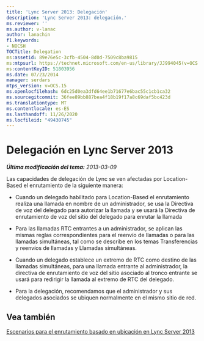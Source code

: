```yaml
---
title: 'Lync Server 2013: Delegación'
description: 'Lync Server 2013: delegación.'
ms.reviewer: ''
ms.author: v-lanac
author: lanachin
f1.keywords:
- NOCSH
TOCTitle: Delegation
ms:assetid: 89e76e5c-3cfb-4504-8d0d-7509c8ba9815
ms:mtpsurl: https://technet.microsoft.com/en-us/library/JJ994045(v=OCS.15)
ms:contentKeyID: 51803956
ms.date: 07/23/2014
manager: serdars
mtps_version: v=OCS.15
ms.openlocfilehash: 6dc25d0ea3dfd64ee1b71677e6bac55c1cb1ca32
ms.sourcegitcommit: 36fee89bb887bea4f18b19f17a8c69daf5bc423d
ms.translationtype: MT
ms.contentlocale: es-ES
ms.lasthandoff: 11/26/2020
ms.locfileid: "49430745"
---
```

# <a name="delegation-in-lync-server-2013"></a>Delegación en Lync Server 2013

<div data-xmlns="http://www.w3.org/1999/xhtml">

<div class="topic" data-xmlns="http://www.w3.org/1999/xhtml" data-msxsl="urn:schemas-microsoft-com:xslt" data-cs="https://msdn.microsoft.com/">

<div data-asp="https://msdn2.microsoft.com/asp">



</div>

<div id="mainSection">

<div id="mainBody">

<span> </span>

_**Última modificación del tema:** 2013-03-09_

Las capacidades de delegación de Lync se ven afectadas por Location-Based el enrutamiento de la siguiente manera:

  - Cuando un delegado habilitado para Location-Based el enrutamiento realiza una llamada en nombre de un administrador, se usa la Directiva de voz del delegado para autorizar la llamada y se usará la Directiva de enrutamiento de voz del sitio del delegado para enrutar la llamada

  - Para las llamadas RTC entrantes a un administrador, se aplican las mismas reglas correspondientes para el reenvío de llamadas o para las llamadas simultáneas, tal como se describe en los temas Transferencias y reenvíos de llamadas y Llamadas simultáneas.

  - Cuando un delegado establece un extremo de RTC como destino de las llamadas simultáneas, para una llamada entrante al administrador, la directiva de enrutamiento de voz del sitio asociado al tronco entrante se usará para redirigir la llamada al extremo de RTC del delegado.

  - Para la delegación, recomendamos que el administrador y sus delegados asociados se ubiquen normalmente en el mismo sitio de red.

<div>

## <a name="see-also"></a>Vea también


[Escenarios para el enrutamiento basado en ubicación en Lync Server 2013](lync-server-2013-scenarios-for-location-based-routing.md)  
  

</div>

</div>

<span> </span>

</div>

</div>

</div>

